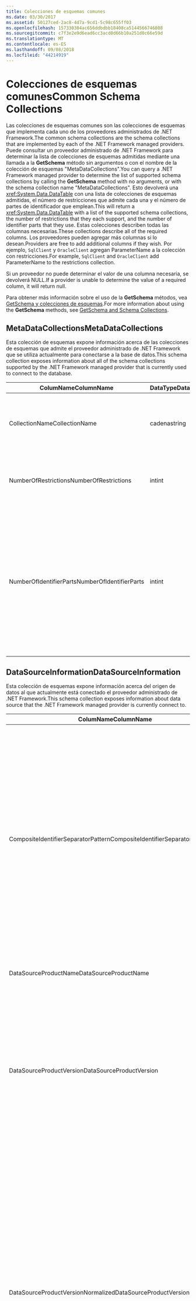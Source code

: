 ```yaml
---
title: Colecciones de esquemas comunes
ms.date: 03/30/2017
ms.assetid: 50127ced-2ac8-4d7a-9cd1-5c98c655ff03
ms.openlocfilehash: 157330304ac656ddbdbb18408ca5144566746808
ms.sourcegitcommit: c7f3e2e9d6ead6cc3acd0d66b10a251d0c66e59d
ms.translationtype: MT
ms.contentlocale: es-ES
ms.lasthandoff: 09/08/2018
ms.locfileid: "44214919"
---
```

# <a name="common-schema-collections"></a><span data-ttu-id="e2f32-102">Colecciones de esquemas comunes</span><span class="sxs-lookup"><span data-stu-id="e2f32-102">Common Schema Collections</span></span>
<span data-ttu-id="e2f32-103">Las colecciones de esquemas comunes son las colecciones de esquemas que implementa cada uno de los proveedores administrados de .NET Framework.</span><span class="sxs-lookup"><span data-stu-id="e2f32-103">The common schema collections are the schema collections that are implemented by each of the .NET Framework managed providers.</span></span> <span data-ttu-id="e2f32-104">Puede consultar un proveedor administrado de .NET Framework para determinar la lista de colecciones de esquemas admitidas mediante una llamada a la **GetSchema** método sin argumentos o con el nombre de la colección de esquemas "MetaDataCollections".</span><span class="sxs-lookup"><span data-stu-id="e2f32-104">You can query a .NET Framework managed provider to determine the list of supported schema collections by calling the **GetSchema** method with no arguments, or with the schema collection name "MetaDataCollections".</span></span> <span data-ttu-id="e2f32-105">Esto devolverá una <xref:System.Data.DataTable> con una lista de colecciones de esquemas admitidas, el número de restricciones que admite cada una y el número de partes de identificador que emplean.</span><span class="sxs-lookup"><span data-stu-id="e2f32-105">This will return a <xref:System.Data.DataTable> with a list of the supported schema collections, the number of restrictions that they each support, and the number of identifier parts that they use.</span></span> <span data-ttu-id="e2f32-106">Estas colecciones describen todas las columnas necesarias.</span><span class="sxs-lookup"><span data-stu-id="e2f32-106">These collections describe all of the required columns.</span></span> <span data-ttu-id="e2f32-107">Los proveedores pueden agregar más columnas si lo desean.</span><span class="sxs-lookup"><span data-stu-id="e2f32-107">Providers are free to add additional columns if they wish.</span></span> <span data-ttu-id="e2f32-108">Por ejemplo, `SqlClient` y `OracleClient` agregan ParameterName a la colección con restricciones.</span><span class="sxs-lookup"><span data-stu-id="e2f32-108">For example, `SqlClient` and `OracleClient` add ParameterName to the restrictions collection.</span></span>  
  
 <span data-ttu-id="e2f32-109">Si un proveedor no puede determinar el valor de una columna necesaria, se devolverá NULL.</span><span class="sxs-lookup"><span data-stu-id="e2f32-109">If a provider is unable to determine the value of a required column, it will return null.</span></span>  
  
 <span data-ttu-id="e2f32-110">Para obtener más información sobre el uso de la **GetSchema** métodos, vea [GetSchema y colecciones de esquemas](../../../../docs/framework/data/adonet/getschema-and-schema-collections.md).</span><span class="sxs-lookup"><span data-stu-id="e2f32-110">For more information about using the **GetSchema** methods, see [GetSchema and Schema Collections](../../../../docs/framework/data/adonet/getschema-and-schema-collections.md).</span></span>  
  
## <a name="metadatacollections"></a><span data-ttu-id="e2f32-111">MetaDataCollections</span><span class="sxs-lookup"><span data-stu-id="e2f32-111">MetaDataCollections</span></span>  
 <span data-ttu-id="e2f32-112">Esta colección de esquemas expone información acerca de las colecciones de esquemas que admite el proveedor administrado de .NET Framework que se utiliza actualmente para conectarse a la base de datos.</span><span class="sxs-lookup"><span data-stu-id="e2f32-112">This schema collection exposes information about all of the schema collections supported by the .NET Framework managed provider that is currently used to connect to the database.</span></span>  
  
|<span data-ttu-id="e2f32-113">ColumName</span><span class="sxs-lookup"><span data-stu-id="e2f32-113">ColumnName</span></span>|<span data-ttu-id="e2f32-114">DataType</span><span class="sxs-lookup"><span data-stu-id="e2f32-114">DataType</span></span>|<span data-ttu-id="e2f32-115">Descripción</span><span class="sxs-lookup"><span data-stu-id="e2f32-115">Description</span></span>|  
|----------------|--------------|-----------------|  
|<span data-ttu-id="e2f32-116">CollectionName</span><span class="sxs-lookup"><span data-stu-id="e2f32-116">CollectionName</span></span>|<span data-ttu-id="e2f32-117">cadena</span><span class="sxs-lookup"><span data-stu-id="e2f32-117">string</span></span>|<span data-ttu-id="e2f32-118">El nombre de la colección para pasar a la **GetSchema** método para devolver la colección.</span><span class="sxs-lookup"><span data-stu-id="e2f32-118">The name of the collection to pass to the **GetSchema** method to return the collection.</span></span>|  
|<span data-ttu-id="e2f32-119">NumberOfRestrictions</span><span class="sxs-lookup"><span data-stu-id="e2f32-119">NumberOfRestrictions</span></span>|<span data-ttu-id="e2f32-120">int</span><span class="sxs-lookup"><span data-stu-id="e2f32-120">int</span></span>|<span data-ttu-id="e2f32-121">El número de restricciones que se pueden especificar para la colección.</span><span class="sxs-lookup"><span data-stu-id="e2f32-121">The number of restrictions that may be specified for the collection.</span></span>|  
|<span data-ttu-id="e2f32-122">NumberOfIdentifierParts</span><span class="sxs-lookup"><span data-stu-id="e2f32-122">NumberOfIdentifierParts</span></span>|<span data-ttu-id="e2f32-123">int</span><span class="sxs-lookup"><span data-stu-id="e2f32-123">int</span></span>|<span data-ttu-id="e2f32-124">El número de partes del identificador compuesto y nombre del objeto de base de datos.</span><span class="sxs-lookup"><span data-stu-id="e2f32-124">The number of parts in the composite identifier/database object name.</span></span> <span data-ttu-id="e2f32-125">Por ejemplo, en SQL Server, sería 3 para las tablas y 4 para las columnas.</span><span class="sxs-lookup"><span data-stu-id="e2f32-125">For example, in SQL Server, this would be 3 for tables and 4 for columns.</span></span> <span data-ttu-id="e2f32-126">En Oracle, sería 2 para las tablas y 3 para las columnas.</span><span class="sxs-lookup"><span data-stu-id="e2f32-126">In Oracle, it would be 2 for tables and 3 for columns.</span></span>|  
  
## <a name="datasourceinformation"></a><span data-ttu-id="e2f32-127">DataSourceInformation</span><span class="sxs-lookup"><span data-stu-id="e2f32-127">DataSourceInformation</span></span>  
 <span data-ttu-id="e2f32-128">Esta colección de esquemas expone información acerca del origen de datos al que actualmente está conectado el proveedor administrado de .NET Framework.</span><span class="sxs-lookup"><span data-stu-id="e2f32-128">This schema collection exposes information about data source that the .NET Framework managed provider is currently connect to.</span></span>  
  
|<span data-ttu-id="e2f32-129">ColumName</span><span class="sxs-lookup"><span data-stu-id="e2f32-129">ColumnName</span></span>|<span data-ttu-id="e2f32-130">DataType</span><span class="sxs-lookup"><span data-stu-id="e2f32-130">DataType</span></span>|<span data-ttu-id="e2f32-131">Descripción</span><span class="sxs-lookup"><span data-stu-id="e2f32-131">Description</span></span>|  
|----------------|--------------|-----------------|  
|<span data-ttu-id="e2f32-132">CompositeIdentifierSeparatorPattern</span><span class="sxs-lookup"><span data-stu-id="e2f32-132">CompositeIdentifierSeparatorPattern</span></span>|<span data-ttu-id="e2f32-133">string</span><span class="sxs-lookup"><span data-stu-id="e2f32-133">string</span></span>|<span data-ttu-id="e2f32-134">La expresión regular que va a hacer corresponder los separadores compuestos en un identificador compuesto.</span><span class="sxs-lookup"><span data-stu-id="e2f32-134">The regular expression to match the composite separators in a composite identifier.</span></span> <span data-ttu-id="e2f32-135">Por ejemplo, "\\."</span><span class="sxs-lookup"><span data-stu-id="e2f32-135">For example, "\\."</span></span> <span data-ttu-id="e2f32-136">(para SQL Server) o "\@&#124;\\."</span><span class="sxs-lookup"><span data-stu-id="e2f32-136">(for SQL Server) or "\@&#124;\\."</span></span> <span data-ttu-id="e2f32-137">(en Oracle).</span><span class="sxs-lookup"><span data-stu-id="e2f32-137">(for Oracle).</span></span><br /><br /> <span data-ttu-id="e2f32-138">Un identificador compuesto es normalmente lo que se usa para un nombre de objeto de base de datos, por ejemplo: pubs.dbo.authors o pubs\@dbo.authors.</span><span class="sxs-lookup"><span data-stu-id="e2f32-138">A composite identifier is typically what is used for a database object name, for example: pubs.dbo.authors or pubs\@dbo.authors.</span></span><br /><br /> <span data-ttu-id="e2f32-139">SQL Server, utilice la expresión regular "\\.".</span><span class="sxs-lookup"><span data-stu-id="e2f32-139">For SQL Server, use the regular expression "\\.".</span></span> <span data-ttu-id="e2f32-140">En OracleClient, utilice "\@&#124;\\.".</span><span class="sxs-lookup"><span data-stu-id="e2f32-140">For OracleClient, use "\@&#124;\\.".</span></span><br /><br /> <span data-ttu-id="e2f32-141">En ODBC, utilice Catalog_name_seperator.</span><span class="sxs-lookup"><span data-stu-id="e2f32-141">For ODBC use the Catalog_name_seperator.</span></span><br /><br /> <span data-ttu-id="e2f32-142">En OLE DB, use DBLITERAL_CATALOG_SEPARATOR o DBLITERAL_SCHEMA_SEPARATOR.</span><span class="sxs-lookup"><span data-stu-id="e2f32-142">For OLE DB use DBLITERAL_CATALOG_SEPARATOR or DBLITERAL_SCHEMA_SEPARATOR.</span></span>|  
|<span data-ttu-id="e2f32-143">DataSourceProductName</span><span class="sxs-lookup"><span data-stu-id="e2f32-143">DataSourceProductName</span></span>|<span data-ttu-id="e2f32-144">string</span><span class="sxs-lookup"><span data-stu-id="e2f32-144">string</span></span>|<span data-ttu-id="e2f32-145">El nombre del producto al que tiene acceso el proveedor, por ejemplo, "Oracle" o "SQLServer".</span><span class="sxs-lookup"><span data-stu-id="e2f32-145">The name of the product accessed by the provider, such as "Oracle" or "SQLServer".</span></span>|  
|<span data-ttu-id="e2f32-146">DataSourceProductVersion</span><span class="sxs-lookup"><span data-stu-id="e2f32-146">DataSourceProductVersion</span></span>|<span data-ttu-id="e2f32-147">string</span><span class="sxs-lookup"><span data-stu-id="e2f32-147">string</span></span>|<span data-ttu-id="e2f32-148">Indica la versión del producto al que tiene acceso el proveedor, en el formato nativo de los orígenes de datos y no en el formato de Microsoft.</span><span class="sxs-lookup"><span data-stu-id="e2f32-148">Indicates the version of the product accessed by the provider, in the data sources native format and not in Microsoft format.</span></span><br /><br /> <span data-ttu-id="e2f32-149">En algunos casos, DataSourceProductVersion y DataSourceProductVersionNormalized tendrán el mismo valor.</span><span class="sxs-lookup"><span data-stu-id="e2f32-149">In some cases DataSourceProductVersion and DataSourceProductVersionNormalized will be the same value.</span></span> <span data-ttu-id="e2f32-150">En el caso de OLE DB y ODBC, serán siempre iguales dado que se asignan a la misma llamada de función en la API nativa subyacente.</span><span class="sxs-lookup"><span data-stu-id="e2f32-150">In the case of OLE DB and ODBC, these will always be the same as they are mapped to the same function call in the underlying native API.</span></span>|  
|<span data-ttu-id="e2f32-151">DataSourceProductVersionNormalized</span><span class="sxs-lookup"><span data-stu-id="e2f32-151">DataSourceProductVersionNormalized</span></span>|<span data-ttu-id="e2f32-152">string</span><span class="sxs-lookup"><span data-stu-id="e2f32-152">string</span></span>|<span data-ttu-id="e2f32-153">Una versión normalizada del origen de datos, de forma que se puede comparar con `String.Compare()`.</span><span class="sxs-lookup"><span data-stu-id="e2f32-153">A normalized version for the data source, such that it can be compared with `String.Compare()`.</span></span> <span data-ttu-id="e2f32-154">Su formato es coherente con todas las versiones del proveedor para evitar que la versión 10 se clasifique entre la versión 1 y la versión 2.</span><span class="sxs-lookup"><span data-stu-id="e2f32-154">The format of this is consistent for all versions of the provider to prevent version 10 from sorting between version 1 and version 2.</span></span><br /><br /> <span data-ttu-id="e2f32-155">Por ejemplo, el proveedor de Oracle utiliza un formato de "nn.nn.nn.nn.nn" en su versión normalizada, lo que hace que un origen de datos de Oracle 8i devuelva "08.01.07.04.01".</span><span class="sxs-lookup"><span data-stu-id="e2f32-155">For example, the Oracle provider uses a format of "nn.nn.nn.nn.nn" for its normalized version, which causes an Oracle 8i data source to return "08.01.07.04.01".</span></span> <span data-ttu-id="e2f32-156">SQL Server utiliza el formato típico de "nn.nn.nnnn" de Microsoft.</span><span class="sxs-lookup"><span data-stu-id="e2f32-156">SQL Server uses the typical Microsoft "nn.nn.nnnn" format.</span></span><br /><br /> <span data-ttu-id="e2f32-157">En algunos casos, DataSourceProductVersion y DataSourceProductVersionNormalized tendrán el mismo valor.</span><span class="sxs-lookup"><span data-stu-id="e2f32-157">In some cases, DataSourceProductVersion and DataSourceProductVersionNormalized will be the same value.</span></span> <span data-ttu-id="e2f32-158">En el caso de OLE DB y ODBC, serán siempre iguales dado que se asignan a la misma llamada de función en la API nativa subyacente.</span><span class="sxs-lookup"><span data-stu-id="e2f32-158">In the case of OLE DB and ODBC these will always be the same as they are mapped to the same function call in the underlying native API.</span></span>|  
|<span data-ttu-id="e2f32-159">GroupByBehavior</span><span class="sxs-lookup"><span data-stu-id="e2f32-159">GroupByBehavior</span></span>|<xref:System.Data.Common.GroupByBehavior>|<span data-ttu-id="e2f32-160">Especifica la relación entre las columnas de una cláusula GROUP BY y las columnas no agregadas de la lista de selección.</span><span class="sxs-lookup"><span data-stu-id="e2f32-160">Specifies the relationship between the columns in a GROUP BY clause and the non-aggregated columns in the select list.</span></span>|  
|<span data-ttu-id="e2f32-161">IdentifierPattern</span><span class="sxs-lookup"><span data-stu-id="e2f32-161">IdentifierPattern</span></span>|<span data-ttu-id="e2f32-162">string</span><span class="sxs-lookup"><span data-stu-id="e2f32-162">string</span></span>|<span data-ttu-id="e2f32-163">Expresión regular que crea una correspondencia con un identificador y con un valor de coincidencia del identificador.</span><span class="sxs-lookup"><span data-stu-id="e2f32-163">A regular expression that matches an identifier and has a match value of the identifier.</span></span> <span data-ttu-id="e2f32-164">Por ejemplo, "[A-Za-z0-9_#$]".</span><span class="sxs-lookup"><span data-stu-id="e2f32-164">For example "[A-Za-z0-9_#$]".</span></span>|  
|<span data-ttu-id="e2f32-165">IdentifierCase</span><span class="sxs-lookup"><span data-stu-id="e2f32-165">IdentifierCase</span></span>|<xref:System.Data.Common.IdentifierCase>|<span data-ttu-id="e2f32-166">Indica si los identificadores que no se incluyen entre comillas se usan con distinción de mayúsculas y minúsculas o no.</span><span class="sxs-lookup"><span data-stu-id="e2f32-166">Indicates whether non-quoted identifiers are treated as case sensitive or not.</span></span>|  
|<span data-ttu-id="e2f32-167">OrderByColumnsInSelect</span><span class="sxs-lookup"><span data-stu-id="e2f32-167">OrderByColumnsInSelect</span></span>|<span data-ttu-id="e2f32-168">bool</span><span class="sxs-lookup"><span data-stu-id="e2f32-168">bool</span></span>|<span data-ttu-id="e2f32-169">Especifica si las columnas de una cláusula ORDER BY deben estar en la lista de selección.</span><span class="sxs-lookup"><span data-stu-id="e2f32-169">Specifies whether columns in an ORDER BY clause must be in the select list.</span></span> <span data-ttu-id="e2f32-170">Un valor de true indica que es necesario que estén en la lista de selección; un valor de false indica que no es necesario que estén en la lista de selección.</span><span class="sxs-lookup"><span data-stu-id="e2f32-170">A value of true indicates that they are required to be in the select list, a value of false indicates that they are not required to be in the select list.</span></span>|  
|<span data-ttu-id="e2f32-171">ParameterMarkerFormat</span><span class="sxs-lookup"><span data-stu-id="e2f32-171">ParameterMarkerFormat</span></span>|<span data-ttu-id="e2f32-172">string</span><span class="sxs-lookup"><span data-stu-id="e2f32-172">string</span></span>|<span data-ttu-id="e2f32-173">Una cadena de formato que representa cómo dar formato a un parámetro.</span><span class="sxs-lookup"><span data-stu-id="e2f32-173">A format string that represents how to format a parameter.</span></span><br /><br /> <span data-ttu-id="e2f32-174">Si el origen de datos admite parámetros con nombre, el primer marcador de posición de esta cadena debe estar donde se debe dar formato al nombre del parámetro.</span><span class="sxs-lookup"><span data-stu-id="e2f32-174">If named parameters are supported by the data source, the first placeholder in this string should be where the parameter name should be formatted.</span></span><br /><br /> <span data-ttu-id="e2f32-175">Por ejemplo, si el origen de datos espera parámetros con nombre y el prefijo con un ':' Esto sería ":{0}".</span><span class="sxs-lookup"><span data-stu-id="e2f32-175">For example, if the data source expects parameters to be named and prefixed with an ‘:’ this would be ":{0}".</span></span> <span data-ttu-id="e2f32-176">Cuando se formatea con un nombre de parámetro de "p1", la cadena resultante es ":p1".</span><span class="sxs-lookup"><span data-stu-id="e2f32-176">When formatting this with a parameter name of "p1" the resulting string is ":p1".</span></span><br /><br /> <span data-ttu-id="e2f32-177">Si el origen de datos espera que los parámetros sean precedidos con el '\@', pero los nombres ya lo incluyen, esto sería '{0}' y el resultado de aplicar formato a un parámetro denominado "\@p1" simplemente sería "\@p1".</span><span class="sxs-lookup"><span data-stu-id="e2f32-177">If the data source expects parameters to be prefixed with the ‘\@’, but the names already include them, this would be ‘{0}’, and the result of formatting a parameter named "\@p1" would simply be "\@p1".</span></span><br /><br /> <span data-ttu-id="e2f32-178">Orígenes de datos que no esperan parámetros con nombre y espera que el uso de la '?'</span><span class="sxs-lookup"><span data-stu-id="e2f32-178">For data sources that do not expect named parameters and expect the use of the ‘?’</span></span> <span data-ttu-id="e2f32-179">carácter, se puede especificar simplemente la cadena de formato '?', lo que omitiría el nombre del parámetro.</span><span class="sxs-lookup"><span data-stu-id="e2f32-179">character, the format string can be specified as simply ‘?’, which would ignore the parameter name.</span></span> <span data-ttu-id="e2f32-180">En OLE DB, devolvemos ‘?’.</span><span class="sxs-lookup"><span data-stu-id="e2f32-180">For OLE DB we return ‘?’.</span></span>|  
|<span data-ttu-id="e2f32-181">ParameterMarkerPattern</span><span class="sxs-lookup"><span data-stu-id="e2f32-181">ParameterMarkerPattern</span></span>|<span data-ttu-id="e2f32-182">string</span><span class="sxs-lookup"><span data-stu-id="e2f32-182">string</span></span>|<span data-ttu-id="e2f32-183">Una expresión regular que crea una correspondencia con un marcador de parámetro.</span><span class="sxs-lookup"><span data-stu-id="e2f32-183">A regular expression that matches a parameter marker.</span></span> <span data-ttu-id="e2f32-184">Tendrá un valor de correspondencia del nombre del parámetro, si lo hay.</span><span class="sxs-lookup"><span data-stu-id="e2f32-184">It will have a match value of the parameter name, if any.</span></span><br /><br /> <span data-ttu-id="e2f32-185">Por ejemplo, si se admiten parámetros con nombre con un '\@' carácter de introducción que se incluirá en el nombre del parámetro, esto sería: "(\@[A-Za-z0-9_$ #] \*)".</span><span class="sxs-lookup"><span data-stu-id="e2f32-185">For example, if named parameters are supported with an ‘\@’ lead-in character that will be included in the parameter name, this would be: "(\@[A-Za-z0-9_$#]\*)".</span></span><br /><br /> <span data-ttu-id="e2f32-186">Sin embargo, si se admiten parámetros con nombre con un ':' como carácter de introducción y no es parte del nombre del parámetro, esto sería: ": ([A-Za-z0-9_$ #]\*)".</span><span class="sxs-lookup"><span data-stu-id="e2f32-186">However, if named parameters are supported with a ‘:’ as the lead-in character and it is not part of the parameter name, this would be: ":([A-Za-z0-9_$#]\*)".</span></span><br /><br /> <span data-ttu-id="e2f32-187">Naturalmente, si el origen de datos no admite parámetros con nombre, el resultado sería "?".</span><span class="sxs-lookup"><span data-stu-id="e2f32-187">Of course, if the data source doesn’t support named parameters, this would simply be "?".</span></span>|  
|<span data-ttu-id="e2f32-188">ParameterNameMaxLength</span><span class="sxs-lookup"><span data-stu-id="e2f32-188">ParameterNameMaxLength</span></span>|<span data-ttu-id="e2f32-189">int</span><span class="sxs-lookup"><span data-stu-id="e2f32-189">int</span></span>|<span data-ttu-id="e2f32-190">La longitud máxima del nombre del parámetro en caracteres.</span><span class="sxs-lookup"><span data-stu-id="e2f32-190">The maximum length of a parameter name in characters.</span></span> <span data-ttu-id="e2f32-191">Visual Studio espera que si se admiten nombres de parámetros, el valor mínimo de la longitud máxima sea 30 caracteres.</span><span class="sxs-lookup"><span data-stu-id="e2f32-191">Visual Studio expects that if parameter names are supported, the minimum value for the maximum length is 30 characters.</span></span><br /><br /> <span data-ttu-id="e2f32-192">Si el origen de datos no admite parámetros con nombre, esta propiedad devuelve cero.</span><span class="sxs-lookup"><span data-stu-id="e2f32-192">If the data source does not support named parameters, this property returns zero.</span></span>|  
|<span data-ttu-id="e2f32-193">ParameterNamePattern</span><span class="sxs-lookup"><span data-stu-id="e2f32-193">ParameterNamePattern</span></span>|<span data-ttu-id="e2f32-194">string</span><span class="sxs-lookup"><span data-stu-id="e2f32-194">string</span></span>|<span data-ttu-id="e2f32-195">Una expresión regular que crea una correspondencia con los nombres de parámetros válidos.</span><span class="sxs-lookup"><span data-stu-id="e2f32-195">A regular expression that matches the valid parameter names.</span></span> <span data-ttu-id="e2f32-196">Según el origen de datos, existen diferentes reglas respecto a los caracteres que se pueden utilizar en los nombres de parámetros.</span><span class="sxs-lookup"><span data-stu-id="e2f32-196">Different data sources have different rules regarding the characters that may be used for parameter names.</span></span><br /><br /> <span data-ttu-id="e2f32-197">Visual Studio espera que si se admiten nombres de parámetros, los caracteres "\p{Lu}\p{Ll}\p{Lt}\p{Lm}\p{Lo}\p{Nl}\p{Nd}" son el juego mínimo de caracteres admitidos que son válidos en nombres de parámetros.</span><span class="sxs-lookup"><span data-stu-id="e2f32-197">Visual Studio expects that if parameter names are supported, the characters "\p{Lu}\p{Ll}\p{Lt}\p{Lm}\p{Lo}\p{Nl}\p{Nd}" are the minimum supported set of characters that are valid for parameter names.</span></span>|  
|<span data-ttu-id="e2f32-198">QuotedIdentifierPattern</span><span class="sxs-lookup"><span data-stu-id="e2f32-198">QuotedIdentifierPattern</span></span>|<span data-ttu-id="e2f32-199">string</span><span class="sxs-lookup"><span data-stu-id="e2f32-199">string</span></span>|<span data-ttu-id="e2f32-200">Una expresión regular que crea una correspondencia con un identificador incluido entre comillas y que tiene un valor de correspondencia del propio identificador sin las comillas.</span><span class="sxs-lookup"><span data-stu-id="e2f32-200">A regular expression that matches a quoted identifier and has a match value of the identifier itself without the quotes.</span></span> <span data-ttu-id="e2f32-201">Por ejemplo, si el origen de datos utiliza comillas dobles para identificar los identificadores entre comillas, sería: "(([^\\"]&#124;\\"\\") \*) ".</span><span class="sxs-lookup"><span data-stu-id="e2f32-201">For example, if the data source used double-quotes to identify quoted identifiers, this would be: "(([^\\"]&#124;\\"\\")\*)".</span></span>|  
|<span data-ttu-id="e2f32-202">QuotedIdentifierCase</span><span class="sxs-lookup"><span data-stu-id="e2f32-202">QuotedIdentifierCase</span></span>|<xref:System.Data.Common.IdentifierCase>|<span data-ttu-id="e2f32-203">Indica si los identificadores incluidos entre comillas se tratan o no como con diferenciación entre mayúsculas y minúsculas.</span><span class="sxs-lookup"><span data-stu-id="e2f32-203">Indicates whether quoted identifiers are treated as case sensitive or not.</span></span>|  
|<span data-ttu-id="e2f32-204">StatementSeparatorPattern</span><span class="sxs-lookup"><span data-stu-id="e2f32-204">StatementSeparatorPattern</span></span>|<span data-ttu-id="e2f32-205">string</span><span class="sxs-lookup"><span data-stu-id="e2f32-205">string</span></span>|<span data-ttu-id="e2f32-206">Una expresión regular que crea una correspondencia con el separador de instrucciones.</span><span class="sxs-lookup"><span data-stu-id="e2f32-206">A regular expression that matches the statement separator.</span></span>|  
|<span data-ttu-id="e2f32-207">StringLiteralPattern</span><span class="sxs-lookup"><span data-stu-id="e2f32-207">StringLiteralPattern</span></span>|<span data-ttu-id="e2f32-208">string</span><span class="sxs-lookup"><span data-stu-id="e2f32-208">string</span></span>|<span data-ttu-id="e2f32-209">Una expresión regular que crea una correspondencia con un literal de cadena y que tiene un valor de correspondencia del propio literal.</span><span class="sxs-lookup"><span data-stu-id="e2f32-209">A regular expression that matches a string literal and has a match value of the literal itself.</span></span> <span data-ttu-id="e2f32-210">Por ejemplo, si el origen de datos usa comillas simples para identificar cadenas, sería: "('([^']&#124;'') \*')"'</span><span class="sxs-lookup"><span data-stu-id="e2f32-210">For example, if the data source used single-quotes to identify strings, this would be: "('([^']&#124;'')\*')"'</span></span>|  
|<span data-ttu-id="e2f32-211">SupportedJoinOperators</span><span class="sxs-lookup"><span data-stu-id="e2f32-211">SupportedJoinOperators</span></span>|<xref:System.Data.Common.SupportedJoinOperators>|<span data-ttu-id="e2f32-212">Especifica los tipos de instrucciones de unión SQL que admite el origen de datos.</span><span class="sxs-lookup"><span data-stu-id="e2f32-212">Specifies what types of SQL join statements are supported by the data source.</span></span>|  
  
## <a name="datatypes"></a><span data-ttu-id="e2f32-213">DataTypes</span><span class="sxs-lookup"><span data-stu-id="e2f32-213">DataTypes</span></span>  
 <span data-ttu-id="e2f32-214">Esta colección de esquemas expone información acerca de los tipos de datos que admite la base de datos a la que está conectado actualmente el proveedor de datos de .NET Framework.</span><span class="sxs-lookup"><span data-stu-id="e2f32-214">This schema collection exposes information about the data types that are supported by the database that the .NET Framework managed provider is currently connected to.</span></span>  
  
|<span data-ttu-id="e2f32-215">ColumName</span><span class="sxs-lookup"><span data-stu-id="e2f32-215">ColumnName</span></span>|<span data-ttu-id="e2f32-216">DataType</span><span class="sxs-lookup"><span data-stu-id="e2f32-216">DataType</span></span>|<span data-ttu-id="e2f32-217">Descripción</span><span class="sxs-lookup"><span data-stu-id="e2f32-217">Description</span></span>|  
|----------------|--------------|-----------------|  
|<span data-ttu-id="e2f32-218">TypeName</span><span class="sxs-lookup"><span data-stu-id="e2f32-218">TypeName</span></span>|<span data-ttu-id="e2f32-219">string</span><span class="sxs-lookup"><span data-stu-id="e2f32-219">string</span></span>|<span data-ttu-id="e2f32-220">El nombre del tipo de datos específico del proveedor.</span><span class="sxs-lookup"><span data-stu-id="e2f32-220">The provider-specific data type name.</span></span>|  
|<span data-ttu-id="e2f32-221">ProviderDbType</span><span class="sxs-lookup"><span data-stu-id="e2f32-221">ProviderDbType</span></span>|<span data-ttu-id="e2f32-222">int</span><span class="sxs-lookup"><span data-stu-id="e2f32-222">int</span></span>|<span data-ttu-id="e2f32-223">El valor del tipo específico del proveedor que se debe utilizar al especificar el tipo de un parámetro.</span><span class="sxs-lookup"><span data-stu-id="e2f32-223">The provider-specific type value that should be used when specifying a parameter’s type.</span></span> <span data-ttu-id="e2f32-224">Por ejemplo, SqlDbType.Money u OracleType.Blob.</span><span class="sxs-lookup"><span data-stu-id="e2f32-224">For example, SqlDbType.Money or OracleType.Blob.</span></span>|  
|<span data-ttu-id="e2f32-225">ColumnSize</span><span class="sxs-lookup"><span data-stu-id="e2f32-225">ColumnSize</span></span>|<span data-ttu-id="e2f32-226">long</span><span class="sxs-lookup"><span data-stu-id="e2f32-226">long</span></span>|<span data-ttu-id="e2f32-227">La longitud de una columna o parámetro no numérico hace referencia a la longitud máxima o a la longitud que ha definido el proveedor para este tipo.</span><span class="sxs-lookup"><span data-stu-id="e2f32-227">The length of a non-numeric column or parameter refers to either the maximum or the length defined for this type by the provider.</span></span><br /><br /> <span data-ttu-id="e2f32-228">En datos de caracteres, es la longitud máxima o definida en unidades por el origen de datos.</span><span class="sxs-lookup"><span data-stu-id="e2f32-228">For character data, this is the maximum or defined length in units, defined by the data source.</span></span> <span data-ttu-id="e2f32-229">Oracle tiene el concepto de especificar una longitud y, a continuación, el tamaño de almacenamiento real en algunos tipos de datos de caracteres.</span><span class="sxs-lookup"><span data-stu-id="e2f32-229">Oracle has the concept of specifying a length and then specifying the actual storage size for some character data types.</span></span> <span data-ttu-id="e2f32-230">Esto solo define la longitud en unidades en Oracle.</span><span class="sxs-lookup"><span data-stu-id="e2f32-230">This defines only the length in units for Oracle.</span></span><br /><br /> <span data-ttu-id="e2f32-231">En los tipos de datos de fecha y hora, es la longitud de la representación de cadena (suponiendo la precisión máxima permitida del componente de segundos decimales).</span><span class="sxs-lookup"><span data-stu-id="e2f32-231">For date-time data types, this is the length of the string representation (assuming the maximum allowed precision of the fractional seconds component).</span></span><br /><br /> <span data-ttu-id="e2f32-232">Si el tipo de datos es numérico, es el límite superior en la precisión máxima del tipo de datos.</span><span class="sxs-lookup"><span data-stu-id="e2f32-232">If the data type is numeric, this is the upper bound on the maximum precision of the data type.</span></span>|  
|<span data-ttu-id="e2f32-233">CreateFormat</span><span class="sxs-lookup"><span data-stu-id="e2f32-233">CreateFormat</span></span>|<span data-ttu-id="e2f32-234">string</span><span class="sxs-lookup"><span data-stu-id="e2f32-234">string</span></span>|<span data-ttu-id="e2f32-235">La cadena de formato que representa cómo agregar esta columna a una instrucción de definición de datos, como CREATE TABLE.</span><span class="sxs-lookup"><span data-stu-id="e2f32-235">Format string that represents how to add this column to a data definition statement, such as CREATE TABLE.</span></span> <span data-ttu-id="e2f32-236">Cada elemento de la matriz CreateParameter se debe representar con un "marcador de parámetro" en la cadena de formato.</span><span class="sxs-lookup"><span data-stu-id="e2f32-236">Each element in the CreateParameter array should be represented by a "parameter marker" in the format string.</span></span><br /><br /> <span data-ttu-id="e2f32-237">Por ejemplo, el tipo de datos SQL DECIMAL necesita una precisión y una escala.</span><span class="sxs-lookup"><span data-stu-id="e2f32-237">For example, the SQL data type DECIMAL needs a precision and a scale.</span></span> <span data-ttu-id="e2f32-238">En este caso, la cadena de formato sería "DECIMAL ({0},{1})".</span><span class="sxs-lookup"><span data-stu-id="e2f32-238">In this case, the format string would be "DECIMAL({0},{1})".</span></span>|  
|<span data-ttu-id="e2f32-239">CreateParameters</span><span class="sxs-lookup"><span data-stu-id="e2f32-239">CreateParameters</span></span>|<span data-ttu-id="e2f32-240">string</span><span class="sxs-lookup"><span data-stu-id="e2f32-240">string</span></span>|<span data-ttu-id="e2f32-241">Los parámetros de creación que se deben especificar al crear una columna de este tipo de datos.</span><span class="sxs-lookup"><span data-stu-id="e2f32-241">The creation parameters that must be specified when creating a column of this data type.</span></span> <span data-ttu-id="e2f32-242">Cada parámetro de creación se muestra en la cadena, separado por una coma en el orden en que se suministran.</span><span class="sxs-lookup"><span data-stu-id="e2f32-242">Each creation parameter is listed in the string, separated by a comma in the order they are to be supplied.</span></span><br /><br /> <span data-ttu-id="e2f32-243">Por ejemplo, el tipo de datos SQL DECIMAL necesita una precisión y una escala.</span><span class="sxs-lookup"><span data-stu-id="e2f32-243">For example, the SQL data type DECIMAL needs a precision and a scale.</span></span> <span data-ttu-id="e2f32-244">En este caso, los parámetros de creación deben contener la cadena "precisión, escala".</span><span class="sxs-lookup"><span data-stu-id="e2f32-244">In this case, the creation parameters should contain the string "precision, scale".</span></span><br /><br /> <span data-ttu-id="e2f32-245">En un comando de texto para crear una columna DECIMAL con una precisión de 10 y una escala de 2, el valor de la columna CreateFormat podría ser DECIMAL ({0},{1}) "y la especificación completa del tipo sería decimal (10,2).</span><span class="sxs-lookup"><span data-stu-id="e2f32-245">In a text command to create a DECIMAL column with a precision of 10 and a scale of 2, the value of the CreateFormat column might be DECIMAL({0},{1})" and the complete type specification would be DECIMAL(10,2).</span></span>|  
|<span data-ttu-id="e2f32-246">DataType</span><span class="sxs-lookup"><span data-stu-id="e2f32-246">DataType</span></span>|<span data-ttu-id="e2f32-247">string</span><span class="sxs-lookup"><span data-stu-id="e2f32-247">string</span></span>|<span data-ttu-id="e2f32-248">El nombre del tipo de datos de .NET Framework.</span><span class="sxs-lookup"><span data-stu-id="e2f32-248">The name of the .NET Framework type of the data type.</span></span>|  
|<span data-ttu-id="e2f32-249">IsAutoincrementable</span><span class="sxs-lookup"><span data-stu-id="e2f32-249">IsAutoincrementable</span></span>|<span data-ttu-id="e2f32-250">bool</span><span class="sxs-lookup"><span data-stu-id="e2f32-250">bool</span></span>|<span data-ttu-id="e2f32-251">true: los valores de este tipo de datos pueden ser de incremento automático.</span><span class="sxs-lookup"><span data-stu-id="e2f32-251">true—Values of this data type may be auto-incrementing.</span></span><br /><br /> <span data-ttu-id="e2f32-252">false: los valores de este tipo de datos podrían no ser de incremento automático.</span><span class="sxs-lookup"><span data-stu-id="e2f32-252">false—Values of this data type may not be auto-incrementing.</span></span><br /><br /> <span data-ttu-id="e2f32-253">Tenga en cuenta que esto simplemente indica si una columna de este tipo de datos podría ser de incremento automático, no que todas las columnas de este tipo lo sean.</span><span class="sxs-lookup"><span data-stu-id="e2f32-253">Note that this merely indicates whether a column of this data type may be auto-incrementing, not that all columns of this type are auto-incrementing.</span></span>|  
|<span data-ttu-id="e2f32-254">IsBestMatch</span><span class="sxs-lookup"><span data-stu-id="e2f32-254">IsBestMatch</span></span>|<span data-ttu-id="e2f32-255">bool</span><span class="sxs-lookup"><span data-stu-id="e2f32-255">bool</span></span>|<span data-ttu-id="e2f32-256">true: el tipo de datos es la mejor coincidencia entre todos los tipos de datos del almacén de datos y el tipo de datos de .NET Framework que indica el valor de la columna DataType.</span><span class="sxs-lookup"><span data-stu-id="e2f32-256">true—The data type is the best match between all data types in the data store and the .NET Framework data type indicated by the value in the DataType column.</span></span><br /><br /> <span data-ttu-id="e2f32-257">false: el tipo de datos no es la mejor coincidencia.</span><span class="sxs-lookup"><span data-stu-id="e2f32-257">false—The data type is not the best match.</span></span><br /><br /> <span data-ttu-id="e2f32-258">En cada conjunto de filas en las que el valor de la columna DataType sea el mismo, la columna IsBestMatch solo se establece en true en una fila.</span><span class="sxs-lookup"><span data-stu-id="e2f32-258">For each set of rows in which the value of the DataType column is the same, the IsBestMatch column is set to true in only one row.</span></span>|  
|<span data-ttu-id="e2f32-259">IsCaseSensitive</span><span class="sxs-lookup"><span data-stu-id="e2f32-259">IsCaseSensitive</span></span>|<span data-ttu-id="e2f32-260">bool</span><span class="sxs-lookup"><span data-stu-id="e2f32-260">bool</span></span>|<span data-ttu-id="e2f32-261">true: el tipo de datos es de tipo carácter y distingue entre mayúsculas y minúsculas.</span><span class="sxs-lookup"><span data-stu-id="e2f32-261">true—The data type is a character type and is case-sensitive.</span></span><br /><br /> <span data-ttu-id="e2f32-262">false: el tipo de datos no es de tipo carácter y no distingue entre mayúsculas y minúsculas.</span><span class="sxs-lookup"><span data-stu-id="e2f32-262">false—The data type is not a character type or is not case-sensitive.</span></span>|  
|<span data-ttu-id="e2f32-263">IsFixedLength</span><span class="sxs-lookup"><span data-stu-id="e2f32-263">IsFixedLength</span></span>|<span data-ttu-id="e2f32-264">bool</span><span class="sxs-lookup"><span data-stu-id="e2f32-264">bool</span></span>|<span data-ttu-id="e2f32-265">true: las columnas de este tipo de datos creadas con el lenguaje de definición de datos (DDL) serán de longitud fija.</span><span class="sxs-lookup"><span data-stu-id="e2f32-265">true—Columns of this data type created by the data definition language (DDL) will be of fixed length.</span></span><br /><br /> <span data-ttu-id="e2f32-266">false: las columnas de este tipo de datos creadas con la DDL serán de longitud variable.</span><span class="sxs-lookup"><span data-stu-id="e2f32-266">false—Columns of this data type created by the DDL will be of variable length.</span></span><br /><br /> <span data-ttu-id="e2f32-267">DBNull.Value: no se sabe si el proveedor asignará este campo con una columna de longitud fija o variable.</span><span class="sxs-lookup"><span data-stu-id="e2f32-267">DBNull.Value—It is not known whether the provider will map this field with a fixed-length or variable-length column.</span></span>|  
|<span data-ttu-id="e2f32-268">IsFixedPrecisionScale</span><span class="sxs-lookup"><span data-stu-id="e2f32-268">IsFixedPrecisionScale</span></span>|<span data-ttu-id="e2f32-269">bool</span><span class="sxs-lookup"><span data-stu-id="e2f32-269">bool</span></span>|<span data-ttu-id="e2f32-270">true: el tipo de datos tiene una precisión y escala fijas.</span><span class="sxs-lookup"><span data-stu-id="e2f32-270">true—The data type has a fixed precision and scale.</span></span><br /><br /> <span data-ttu-id="e2f32-271">false: el tipo de datos no tiene una precisión y escala fijas.</span><span class="sxs-lookup"><span data-stu-id="e2f32-271">false—The data type does not have a fixed precision and scale.</span></span>|  
|<span data-ttu-id="e2f32-272">IsLong</span><span class="sxs-lookup"><span data-stu-id="e2f32-272">IsLong</span></span>|<span data-ttu-id="e2f32-273">bool</span><span class="sxs-lookup"><span data-stu-id="e2f32-273">bool</span></span>|<span data-ttu-id="e2f32-274">true: el tipo de datos contiene datos muy largos; la definición de datos muy largos es específica del proveedor.</span><span class="sxs-lookup"><span data-stu-id="e2f32-274">true—The data type contains very long data; the definition of very long data is provider-specific.</span></span><br /><br /> <span data-ttu-id="e2f32-275">false: el tipo de datos no contiene datos muy largos.</span><span class="sxs-lookup"><span data-stu-id="e2f32-275">false—The data type does not contain very long data.</span></span>|  
|<span data-ttu-id="e2f32-276">IsNullable</span><span class="sxs-lookup"><span data-stu-id="e2f32-276">IsNullable</span></span>|<span data-ttu-id="e2f32-277">bool</span><span class="sxs-lookup"><span data-stu-id="e2f32-277">bool</span></span>|<span data-ttu-id="e2f32-278">true: el tipo de datos acepta valores NULL.</span><span class="sxs-lookup"><span data-stu-id="e2f32-278">true—The data type is nullable.</span></span><br /><br /> <span data-ttu-id="e2f32-279">false: el tipo de datos no acepta valores NULL.</span><span class="sxs-lookup"><span data-stu-id="e2f32-279">false—The data type is not nullable.</span></span><br /><br /> <span data-ttu-id="e2f32-280">DBNull.Value: no se sabe si el tipo de datos acepta valores NULL.</span><span class="sxs-lookup"><span data-stu-id="e2f32-280">DBNull.Value—It is not known whether the data type is nullable.</span></span>|  
|<span data-ttu-id="e2f32-281">IsSearchable</span><span class="sxs-lookup"><span data-stu-id="e2f32-281">IsSearchable</span></span>|<span data-ttu-id="e2f32-282">bool</span><span class="sxs-lookup"><span data-stu-id="e2f32-282">bool</span></span>|<span data-ttu-id="e2f32-283">true: el tipo de datos se puede utilizar en una cláusula WHERE con cualquier operador, excepto con el predicado LIKE.</span><span class="sxs-lookup"><span data-stu-id="e2f32-283">true—The data type can be used in a WHERE clause with any operator except the LIKE predicate.</span></span><br /><br /> <span data-ttu-id="e2f32-284">false: el tipo de datos no se puede utilizar en una cláusula WHERE con ningún operador, excepto con el predicado LIKE.</span><span class="sxs-lookup"><span data-stu-id="e2f32-284">false—The data type cannot be used in a WHERE clause with any operator except the LIKE predicate.</span></span>|  
|<span data-ttu-id="e2f32-285">IsSearchableWithLike</span><span class="sxs-lookup"><span data-stu-id="e2f32-285">IsSearchableWithLike</span></span>|<span data-ttu-id="e2f32-286">bool</span><span class="sxs-lookup"><span data-stu-id="e2f32-286">bool</span></span>|<span data-ttu-id="e2f32-287">true: el tipo de datos se puede utilizar con el predicado LIKE</span><span class="sxs-lookup"><span data-stu-id="e2f32-287">true—The data type can be used with the LIKE predicate</span></span><br /><br /> <span data-ttu-id="e2f32-288">false: el tipo de datos no se puede utilizar con el predicado LIKE.</span><span class="sxs-lookup"><span data-stu-id="e2f32-288">false—The data type cannot be used with the LIKE predicate.</span></span>|  
|<span data-ttu-id="e2f32-289">IsUnsigned</span><span class="sxs-lookup"><span data-stu-id="e2f32-289">IsUnsigned</span></span>|<span data-ttu-id="e2f32-290">bool</span><span class="sxs-lookup"><span data-stu-id="e2f32-290">bool</span></span>|<span data-ttu-id="e2f32-291">true: el tipo de datos es sin signo.</span><span class="sxs-lookup"><span data-stu-id="e2f32-291">true—The data type is unsigned.</span></span><br /><br /> <span data-ttu-id="e2f32-292">false: el tipo de datos es con signo.</span><span class="sxs-lookup"><span data-stu-id="e2f32-292">false—The data type is signed.</span></span><br /><br /> <span data-ttu-id="e2f32-293">DBNull.Value: no es aplicable al tipo de datos.</span><span class="sxs-lookup"><span data-stu-id="e2f32-293">DBNull.Value—Not applicable to data type.</span></span>|  
|<span data-ttu-id="e2f32-294">MaximumScale</span><span class="sxs-lookup"><span data-stu-id="e2f32-294">MaximumScale</span></span>|<span data-ttu-id="e2f32-295">short</span><span class="sxs-lookup"><span data-stu-id="e2f32-295">short</span></span>|<span data-ttu-id="e2f32-296">Si el indicador de tipos es un tipo numérico, es el número máximo de dígitos permitidos a la derecha del separador decimal.</span><span class="sxs-lookup"><span data-stu-id="e2f32-296">If the type indicator is a numeric type, this is the maximum number of digits allowed to the right of the decimal point.</span></span> <span data-ttu-id="e2f32-297">De lo contrario, es DBNull.Value.</span><span class="sxs-lookup"><span data-stu-id="e2f32-297">Otherwise, this is DBNull.Value.</span></span>|  
|<span data-ttu-id="e2f32-298">MinimumScale</span><span class="sxs-lookup"><span data-stu-id="e2f32-298">MinimumScale</span></span>|<span data-ttu-id="e2f32-299">short</span><span class="sxs-lookup"><span data-stu-id="e2f32-299">short</span></span>|<span data-ttu-id="e2f32-300">Si el indicador de tipos es un tipo numérico, es el número mínimo de dígitos permitidos a la derecha del separador decimal.</span><span class="sxs-lookup"><span data-stu-id="e2f32-300">If the type indicator is a numeric type, this is the minimum number of digits allowed to the right of the decimal point.</span></span> <span data-ttu-id="e2f32-301">De lo contrario, es DBNull.Value.</span><span class="sxs-lookup"><span data-stu-id="e2f32-301">Otherwise, this is DBNull.Value.</span></span>|  
|<span data-ttu-id="e2f32-302">IsConcurrencyType</span><span class="sxs-lookup"><span data-stu-id="e2f32-302">IsConcurrencyType</span></span>|<span data-ttu-id="e2f32-303">bool</span><span class="sxs-lookup"><span data-stu-id="e2f32-303">bool</span></span>|<span data-ttu-id="e2f32-304">true: la base de datos actualiza el tipo de datos cada vez que cambia la fila y el valor de la columna es diferente de todos los valores anteriores.</span><span class="sxs-lookup"><span data-stu-id="e2f32-304">true – the data type is updated by the database every time the row is changed and the value of the column is different from all previous values</span></span><br /><br /> <span data-ttu-id="e2f32-305">false: la base de datos no actualiza el tipo de datos cada vez que cambia la fila.</span><span class="sxs-lookup"><span data-stu-id="e2f32-305">false – the data type is note updated by the database every time the row is changed</span></span><br /><br /> <span data-ttu-id="e2f32-306">DBNull.Value: la base de datos no admite este tipo de datos.</span><span class="sxs-lookup"><span data-stu-id="e2f32-306">DBNull.Value – the database does not support this type of data type</span></span>|  
|<span data-ttu-id="e2f32-307">IsLiteralSupported</span><span class="sxs-lookup"><span data-stu-id="e2f32-307">IsLiteralSupported</span></span>|<span data-ttu-id="e2f32-308">bool</span><span class="sxs-lookup"><span data-stu-id="e2f32-308">bool</span></span>|<span data-ttu-id="e2f32-309">true: el tipo de datos se puede expresar como un literal.</span><span class="sxs-lookup"><span data-stu-id="e2f32-309">true – the data type can be expressed as a literal</span></span><br /><br /> <span data-ttu-id="e2f32-310">false: el tipo de datos no se puede expresar como un literal.</span><span class="sxs-lookup"><span data-stu-id="e2f32-310">false – the data type can not be expressed as a literal</span></span>|  
|<span data-ttu-id="e2f32-311">LiteralPrefix</span><span class="sxs-lookup"><span data-stu-id="e2f32-311">LiteralPrefix</span></span>|<span data-ttu-id="e2f32-312">string</span><span class="sxs-lookup"><span data-stu-id="e2f32-312">string</span></span>|<span data-ttu-id="e2f32-313">El prefijo aplicado a un literal dado.</span><span class="sxs-lookup"><span data-stu-id="e2f32-313">The prefix applied to a given literal.</span></span>|  
|<span data-ttu-id="e2f32-314">LiteralSuffix</span><span class="sxs-lookup"><span data-stu-id="e2f32-314">LiteralSuffix</span></span>|<span data-ttu-id="e2f32-315">cadena</span><span class="sxs-lookup"><span data-stu-id="e2f32-315">string</span></span>|<span data-ttu-id="e2f32-316">El sufijo aplicado a un literal dado.</span><span class="sxs-lookup"><span data-stu-id="e2f32-316">The suffix applied to a given literal.</span></span>|  
|<span data-ttu-id="e2f32-317">NativeDataType</span><span class="sxs-lookup"><span data-stu-id="e2f32-317">NativeDataType</span></span>|<span data-ttu-id="e2f32-318">String</span><span class="sxs-lookup"><span data-stu-id="e2f32-318">String</span></span>|<span data-ttu-id="e2f32-319">NativeDataType es una columna específica de OLE DB para la exposición del tipo de datos de OLE DB.</span><span class="sxs-lookup"><span data-stu-id="e2f32-319">NativeDataType is an OLE DB specific column for exposing the OLE DB type of the data type .</span></span>|  
  
## <a name="restrictions"></a><span data-ttu-id="e2f32-320">Restricciones</span><span class="sxs-lookup"><span data-stu-id="e2f32-320">Restrictions</span></span>  
 <span data-ttu-id="e2f32-321">Esta colección de esquemas expone información acerca de las restricciones que admite el proveedor administrado de .NET Framework que está actualmente conectado a la base de datos.</span><span class="sxs-lookup"><span data-stu-id="e2f32-321">This schema collection exposed information about the restrictions that are supported by the .NET Framework managed provider that is currently used to connect to the database.</span></span>  
  
|<span data-ttu-id="e2f32-322">ColumName</span><span class="sxs-lookup"><span data-stu-id="e2f32-322">ColumnName</span></span>|<span data-ttu-id="e2f32-323">DataType</span><span class="sxs-lookup"><span data-stu-id="e2f32-323">DataType</span></span>|<span data-ttu-id="e2f32-324">Descripción</span><span class="sxs-lookup"><span data-stu-id="e2f32-324">Description</span></span>|  
|----------------|--------------|-----------------|  
|<span data-ttu-id="e2f32-325">CollectionName</span><span class="sxs-lookup"><span data-stu-id="e2f32-325">CollectionName</span></span>|<span data-ttu-id="e2f32-326">string</span><span class="sxs-lookup"><span data-stu-id="e2f32-326">string</span></span>|<span data-ttu-id="e2f32-327">El nombre de la colección a la que se aplican estas restricciones.</span><span class="sxs-lookup"><span data-stu-id="e2f32-327">The name of the collection that these restrictions apply to.</span></span>|  
|<span data-ttu-id="e2f32-328">RestrictionName</span><span class="sxs-lookup"><span data-stu-id="e2f32-328">RestrictionName</span></span>|<span data-ttu-id="e2f32-329">string</span><span class="sxs-lookup"><span data-stu-id="e2f32-329">string</span></span>|<span data-ttu-id="e2f32-330">El nombre de la restricción en la colección.</span><span class="sxs-lookup"><span data-stu-id="e2f32-330">The name of the restriction in the collection.</span></span>|  
|<span data-ttu-id="e2f32-331">RestrictionDefault</span><span class="sxs-lookup"><span data-stu-id="e2f32-331">RestrictionDefault</span></span>|<span data-ttu-id="e2f32-332">string</span><span class="sxs-lookup"><span data-stu-id="e2f32-332">string</span></span>|<span data-ttu-id="e2f32-333">ignorado.</span><span class="sxs-lookup"><span data-stu-id="e2f32-333">Ignored.</span></span>|  
|<span data-ttu-id="e2f32-334">RestrictionNumber</span><span class="sxs-lookup"><span data-stu-id="e2f32-334">RestrictionNumber</span></span>|<span data-ttu-id="e2f32-335">int</span><span class="sxs-lookup"><span data-stu-id="e2f32-335">int</span></span>|<span data-ttu-id="e2f32-336">La ubicación real de las restricciones de colecciones en la que se encuentra esta restricción en particular.</span><span class="sxs-lookup"><span data-stu-id="e2f32-336">The actual location in the collections restrictions that this particular restriction falls in.</span></span>|  
  
## <a name="reservedwords"></a><span data-ttu-id="e2f32-337">ReservedWords</span><span class="sxs-lookup"><span data-stu-id="e2f32-337">ReservedWords</span></span>  
 <span data-ttu-id="e2f32-338">Esta colección de esquemas expone información sobre las palabras que reserva la base de datos a la que está conectado actualmente el proveedor de datos de .NET Framework.</span><span class="sxs-lookup"><span data-stu-id="e2f32-338">This schema collection exposes information about the words that are reserved by the database that the .NET Framework managed provider that is currently connected to.</span></span>  
  
|<span data-ttu-id="e2f32-339">ColumName</span><span class="sxs-lookup"><span data-stu-id="e2f32-339">ColumnName</span></span>|<span data-ttu-id="e2f32-340">DataType</span><span class="sxs-lookup"><span data-stu-id="e2f32-340">DataType</span></span>|<span data-ttu-id="e2f32-341">Descripción</span><span class="sxs-lookup"><span data-stu-id="e2f32-341">Description</span></span>|  
|----------------|--------------|-----------------|  
|<span data-ttu-id="e2f32-342">ReservedWord</span><span class="sxs-lookup"><span data-stu-id="e2f32-342">ReservedWord</span></span>|<span data-ttu-id="e2f32-343">cadena</span><span class="sxs-lookup"><span data-stu-id="e2f32-343">string</span></span>|<span data-ttu-id="e2f32-344">Palabra reservada de específico del proveedor.</span><span class="sxs-lookup"><span data-stu-id="e2f32-344">Provider specific reserved word.</span></span>|  
  
## <a name="see-also"></a><span data-ttu-id="e2f32-345">Vea también</span><span class="sxs-lookup"><span data-stu-id="e2f32-345">See Also</span></span>  
 [<span data-ttu-id="e2f32-346">Recuperación de información del esquema de la base de datos</span><span class="sxs-lookup"><span data-stu-id="e2f32-346">Retrieving Database Schema Information</span></span>](../../../../docs/framework/data/adonet/retrieving-database-schema-information.md)  
 [<span data-ttu-id="e2f32-347">GetSchema y colecciones de esquema</span><span class="sxs-lookup"><span data-stu-id="e2f32-347">GetSchema and Schema Collections</span></span>](../../../../docs/framework/data/adonet/getschema-and-schema-collections.md)  
 [<span data-ttu-id="e2f32-348">Proveedores administrados de ADO.NET y Centro para desarrolladores de DataSet</span><span class="sxs-lookup"><span data-stu-id="e2f32-348">ADO.NET Managed Providers and DataSet Developer Center</span></span>](https://go.microsoft.com/fwlink/?LinkId=217917)
